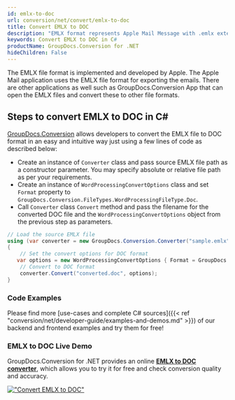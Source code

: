 ```yaml
---
id: emlx-to-doc
url: conversion/net/convert/emlx-to-doc
title: Convert EMLX to DOC
description: "EMLX format represents Apple Mail Message with .emlx extension. Learn how to convert EMLX to DOC file programmatically in C# language using GroupDocs.Conversion for .NET library."
keywords: Convert EMLX to DOC in C#
productName: GroupDocs.Conversion for .NET
hideChildren: False
---
```


The EMLX file format is implemented and developed by Apple. The Apple Mail application uses the EMLX file format for exporting the emails. There are other applications as well such as GroupDocs.Conversion App that can open the EMLX files and convert these to other file formats.

## Steps to convert EMLX to DOC in C#

[GroupDocs.Conversion](https://products.groupdocs.com/conversion/net) allows developers to convert the EMLX file to DOC format in an easy and intuitive way just using a few lines of code as described below:

* Create an instance of `Converter` class and pass source EMLX file path as a constructor parameter. You may specify absolute or relative file path as per your requirements. 
* Create an instance of `WordProcessingConvertOptions` class and set `Format` property to `GroupDocs.Conversion.FileTypes.WordProcessingFileType.Doc`.
* Call `Converter` class `Convert` method and pass the filename for the converted DOC file and the `WordProcessingConvertOptions` object from the previous step as parameters.

```csharp
// Load the source EMLX file
using (var converter = new GroupDocs.Conversion.Converter("sample.emlx"))
{
    // Set the convert options for DOC format
   var options = new WordProcessingConvertOptions { Format = GroupDocs.Conversion.FileTypes.WordProcessingFileType.Doc };
    // Convert to DOC format
    converter.Convert("converted.doc", options);
}
```

### Code Examples

Please find more [use-cases and complete C# sources]({{< ref "conversion/net/developer-guide/examples-and-demos.md" >}}) of our backend and frontend examples and try them for free!

### EMLX to DOC Live Demo

GroupDocs.Conversion for .NET provides an online [**EMLX to DOC converter**](https://products.groupdocs.app/conversion/emlx-to-doc), which allows you to try it for free and check conversion quality and accuracy.

[!["Convert EMLX to DOC"](conversion/net/images/convert-to-doc/convert-emlx-to-doc.png)](https://products.groupdocs.app/conversion/emlx-to-doc)